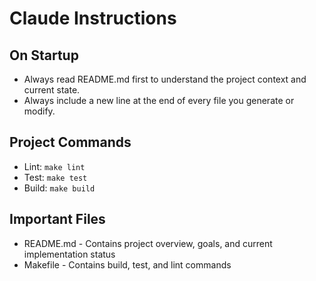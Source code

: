 # Claude Instructions

## On Startup
- Always read README.md first to understand the project context and current state.
- Always include a new line at the end of every file you generate or modify.

## Project Commands
- Lint: `make lint`
- Test: `make test`
- Build: `make build`

## Important Files
- README.md - Contains project overview, goals, and current implementation status
- Makefile - Contains build, test, and lint commands
